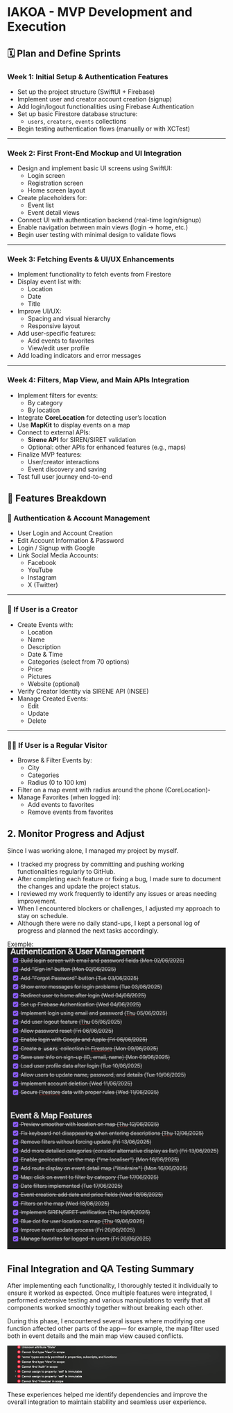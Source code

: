 # IAKOA - MVP Development and Execution

## 🗓️ Plan and Define Sprints

### Week 1: Initial Setup & Authentication Features

- Set up the project structure (SwiftUI + Firebase)
- Implement user and creator account creation (signup)
- Add login/logout functionalities using Firebase Authentication
- Set up basic Firestore database structure:
  - `users`, `creators`, `events` collections
- Begin testing authentication flows (manually or with XCTest)

---

### Week 2: First Front-End Mockup and UI Integration

- Design and implement basic UI screens using SwiftUI:
  - Login screen
  - Registration screen
  - Home screen layout
- Create placeholders for:
  - Event list
  - Event detail views
- Connect UI with authentication backend (real-time login/signup)
- Enable navigation between main views (login → home, etc.)
- Begin user testing with minimal design to validate flows

---

### Week 3: Fetching Events & UI/UX Enhancements

- Implement functionality to fetch events from Firestore
- Display event list with:
  - Location
  - Date
  - Title
- Improve UI/UX:
  - Spacing and visual hierarchy
  - Responsive layout
- Add user-specific features:
  - Add events to favorites
  - View/edit user profile
- Add loading indicators and error messages

---

### Week 4: Filters, Map View, and Main APIs Integration

- Implement filters for events:
  - By category
  - By location
- Integrate **CoreLocation** for detecting user’s location
- Use **MapKit** to display events on a map
- Connect to external APIs:
  - **Sirene API** for SIREN/SIRET validation
  - Optional: other APIs for enhanced features (e.g., maps)
- Finalize MVP features:
  - User/creator interactions
  - Event discovery and saving
- Test full user journey end-to-end



## 🧩 Features Breakdown

### 🔐 Authentication & Account Management

- User Login and Account Creation
- Edit Account Information & Password
- Login / Signup with Google
- Link Social Media Accounts:
  - Facebook
  - YouTube
  - Instagram
  - X (Twitter)

---

### 👤 If User is a Creator

- Create Events with:
  - Location
  - Name
  - Description
  - Date & Time
  - Categories (select from 70 options)
  - Price
  - Pictures
  - Website (optional)
- Verify Creator Identity via SIRENE API (INSEE)
- Manage Created Events:
  - Edit
  - Update
  - Delete

---

### 🙋‍♂️ If User is a Regular Visitor

- Browse & Filter Events by:
  - City
  - Categories
  - Radius (0 to 100 km)
- Filter on a map event with radius around the phone (CoreLocation)-
- Manage Favorites (when logged in):
  - Add events to favorites
  - Remove events from favorites


## 2. Monitor Progress and Adjust

Since I was working alone, I managed my project by myself.

- I tracked my progress by committing and pushing working functionalities regularly to GitHub.
- After completing each feature or fixing a bug, I made sure to document the changes and update the project status.
- I reviewed my work frequently to identify any issues or areas needing improvement.
- When I encountered blockers or challenges, I adjusted my approach to stay on schedule.
- Although there were no daily stand-ups, I kept a personal log of progress and planned the next tasks accordingly.

Exemple:
![Exemple](https://github.com/vlldnt/Portfolio-IAKOA/blob/main/doc/images/management-tasks.png?raw=true)

## Final Integration and QA Testing Summary
After implementing each functionality, I thoroughly tested it individually to ensure it worked as expected. Once multiple features were integrated, I performed extensive testing and various manipulations to verify that all components worked smoothly together without breaking each other.

During this phase, I encountered several issues where modifying one function affected other parts of the app— for example, the map filter used both in event details and the main map view caused conflicts. 

![Errors](https://github.com/vlldnt/Portfolio-IAKOA/blob/main/doc/images/errors.png?raw=true)

These experiences helped me identify dependencies and improve the overall integration to maintain stability and seamless user experience.


